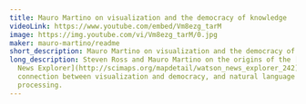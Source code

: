 ```yaml
---
title: Mauro Martino on visualization and the democracy of knowledge
videoLink: https://www.youtube.com/embed/Vm8ezg_tarM
image: https://img.youtube.com/vi/Vm8ezg_tarM/0.jpg
maker: mauro-martino/readme
short_description: Mauro Martino on visualization and the democracy of knowledge
long_description: Steven Ross and Mauro Martino on the origins of the [Watson
  News Explorer](http://scimaps.org/mapdetail/watson_news_explorer_242), the
  connection between visualization and democracy, and natural language
  processing.
---
```

